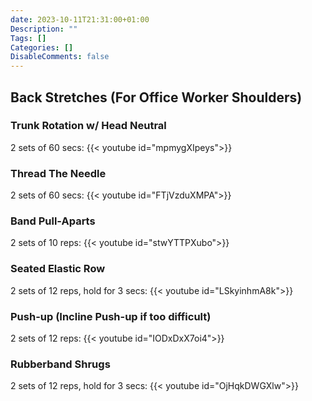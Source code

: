 ```yaml
---
date: 2023-10-11T21:31:00+01:00
Description: ""
Tags: []
Categories: []
DisableComments: false
---
```


## Back Stretches (For Office Worker Shoulders)

### Trunk Rotation w/ Head Neutral
2 sets of 60 secs:
{{< youtube id="mpmygXIpeys">}}

### Thread The Needle
2 sets of 60 secs:
{{< youtube id="FTjVzduXMPA">}}

### Band Pull-Aparts
2 sets of 10 reps:
{{< youtube id="stwYTTPXubo">}}

### Seated Elastic Row
2 sets of 12 reps, hold for 3 secs:
{{< youtube id="LSkyinhmA8k">}}

### Push-up (Incline Push-up if too difficult)
2 sets of 12 reps:
{{< youtube id="IODxDxX7oi4">}}

### Rubberband Shrugs
2 sets of 12 reps, hold for 3 secs:
{{< youtube id="OjHqkDWGXlw">}}